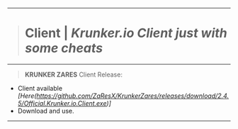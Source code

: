 __________________________________
># Client | *Krunker.io Client just with some cheats*
__________________________________
>**KRUNKER ZARES** Client Release:
- Client available *[Here(https://github.com/ZaResX/KrunkerZares/releases/download/2.4.5/Official.Krunker.io.Client.exe)]*
- Download and use.
__________________________________
